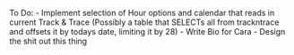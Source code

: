 To Do:
      - Implement selection of Hour options and calendar that reads in current Track & Trace (Possibly a table that SELECTs all from trackntrace and offsets it by todays date, limiting it by 28)
      - Write Bio for Cara 
      - Design the shit out this thing
